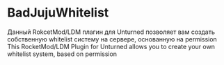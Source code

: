 # BadJujuWhitelist
Данный RokcetMod/LDM плагин для Unturned позволяет вам создать собственную whitelist систему на сервере, основанную на permission
This RocketMod/LDM Plugin for Unturned allows you to create your own whitelist system, based on permission
